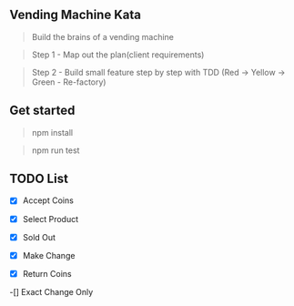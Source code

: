 

## Vending Machine Kata

> Build the brains of a vending machine

> Step 1 - Map out the plan(client requirements)

> Step 2 - Build small feature step by step with TDD (Red -> Yellow -> Green - Re-factory)

## Get started

> npm install

> npm run test


## TODO List

-[x] Accept Coins

-[x] Select Product

-[x] Sold Out

-[x] Make Change

-[x] Return Coins

-[] Exact Change Only
